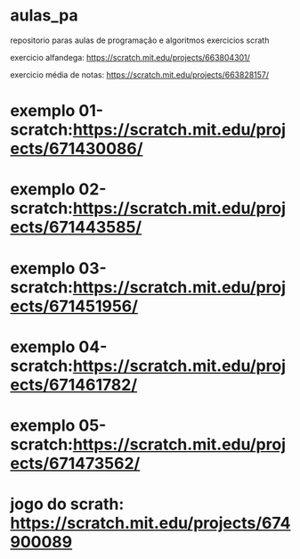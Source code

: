 # aulas_pa
repositorio paras aulas de programação e algoritmos
exercicios scrath

exercicio alfandega: https://scratch.mit.edu/projects/663804301/

exercicio média de notas: https://scratch.mit.edu/projects/663828157/

# exemplo 01-scratch:https://scratch.mit.edu/projects/671430086/

# exemplo 02-scratch:https://scratch.mit.edu/projects/671443585/

# exemplo 03-scratch:https://scratch.mit.edu/projects/671451956/

# exemplo 04-scratch:https://scratch.mit.edu/projects/671461782/

# exemplo 05-scratch:https://scratch.mit.edu/projects/671473562/

# jogo do scrath: https://scratch.mit.edu/projects/674900089 
